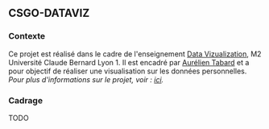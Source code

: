 ## CSGO-DATAVIZ

### Contexte
Ce projet est réalisé dans le cadre de l'enseignement [Data Vizualization](https://lyondataviz.github.io/teaching/lyon1-m2/2021/), M2 Université Claude Bernard Lyon 1. Il est encadré par [Aurélien Tabard](https://tabard.fr/) et a pour objectif de réaliser une visualisation sur les données personnelles. *Pour plus d'informations sur le projet, voir : [ici](https://lyondataviz.github.io/teaching/lyon1-m2/2021/projets.html#cadrage).*


### Cadrage
TODO
